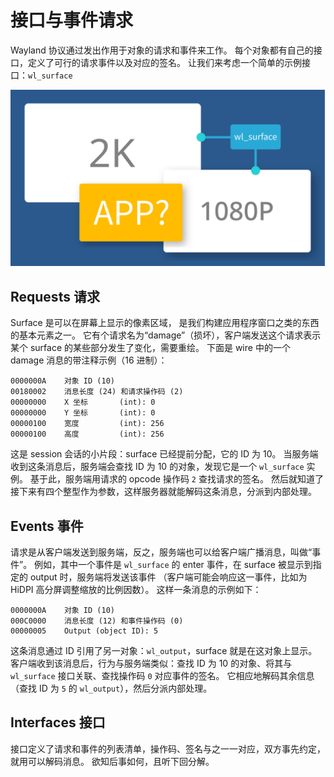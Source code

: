 # 接口与事件请求

Wayland 协议通过发出作用于对象的请求和事件来工作。
每个对象都有自己的接口，定义了可行的请求事件以及对应的签名。
让我们来考虑一个简单的示例接口：`wl_surface`

![wl_surface](wl_surface.png)

## Requests 请求

Surface 是可以在屏幕上显示的像素区域，
是我们构建应用程序窗口之类的东西的基本元素之一。
它有个请求名为“damage”（损坏），客户端发送这个请求表示某个 surface 的某些部分发生了变化，需要重绘。
下面是 wire 中的一个 damage 消息的带注释示例（16 进制）：

```
0000000A    对象 ID (10)
00180002    消息长度 (24) 和请求操作码 (2)
00000000    X 坐标       (int): 0
00000000    Y 坐标       (int): 0
00000100    宽度         (int): 256
00000100    高度         (int): 256
```

这是 session 会话的小片段：surface 已经提前分配，它的 ID 为 10。
当服务端收到这条消息后，服务端会查找 ID 为 10 的对象，发现它是一个 `wl_surface` 实例。
基于此，服务端用请求的 opcode 操作码 `2` 查找请求的签名。
然后就知道了接下来有四个整型作为参数，这样服务器就能解码这条消息，分派到内部处理。

## Events 事件

请求是从客户端发送到服务端，反之，服务端也可以给客户端广播消息，叫做“事件”。
例如，其中一个事件是 `wl_surface` 的 enter 事件，在 surface 被显示到指定的 output 时，服务端将发送该事件
（客户端可能会响应这一事件，比如为 HiDPI 高分屏调整缩放的比例因数）。
这样一条消息的示例如下：

```
0000000A    对象 ID (10)
000C0000    消息长度 (12) 和事件操作码 (0)
00000005    Output (object ID): 5
```

这条消息通过 ID 引用了另一对象：`wl_output`，surface 就是在这对象上显示。
客户端收到该消息后，行为与服务端类似：查找 ID 为 10 的对象、将其与 `wl_surface` 接口关联、查找操作码 `0` 对应事件的签名。
它相应地解码其余信息（查找 ID 为 `5` 的 `wl_output`），然后分派内部处理。

## Interfaces 接口

接口定义了请求和事件的列表清单，操作码、签名与之一一对应，双方事先约定，就用可以解码消息。
欲知后事如何，且听下回分解。
